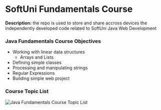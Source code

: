 # SoftUni Fundamentals Course
<strong>Description:</strong> the repo is used to store and share accross devices the independently developed code related to SoftUni Java Web Development 

### Java Fundamentals Course Objectives
- Working with linear data structures
  -	Arrays and Lists
-	Defining simple classes
-	Processing and manipulating strings
-	Regular Expressions
-	Building simple web project

### Course Topic List

![Java Fundamentals Course Topic List](https://github.com/idaki/SoftUni_Java_Fundamentals_Course/blob/main/Topics.png)











